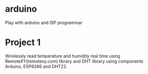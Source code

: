 # arduino
Play with arduino and ISP programmar

# Project 1
Wirelessly read temperature and humidity real time using RemoteXY(remotexy.com) library and DHT 
library using components Arduino, ESP8266 and DHT22.